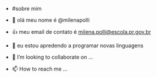 - #sobre mim
- 👋 olá  meu nome  é @milenapolli
- 👍 meu email de contato é milena.polli@escola.pr.gov.br
- 👀 eu estou apredendo a programar novas linguagens
 
- 💞️ I’m looking to collaborate on ...
- 📫 How to reach me ...
